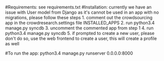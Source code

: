 #Requirements:
    see requirements.txt
#Installation:
    currently we have an issue with User model from Django as it's cannot be used in an app with no migrations, please follow these steps
    1. comment out the crowdsourcing app in the crowdresearch.settings file INSTALLED_APPS
    2. run python3.4 manage.py syncdb
    3. uncomment the commented app from step 1
    4. run python3.4 manage.py syncdb
    5. if prompted to create a new user, please don't do so, use the web frontend to create a user, this will create a profile as well


#To run the app:
    python3.4 manage.py runserver 0.0.0.0:8000

